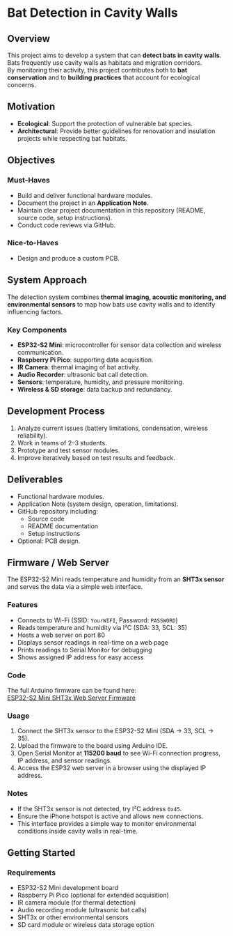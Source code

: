 # Bat Detection in Cavity Walls

## Overview
This project aims to develop a system that can **detect bats in cavity walls**.  
Bats frequently use cavity walls as habitats and migration corridors.  
By monitoring their activity, this project contributes both to **bat conservation** and to **building practices** that account for ecological concerns.

## Motivation
- **Ecological**: Support the protection of vulnerable bat species.  
- **Architectural**: Provide better guidelines for renovation and insulation projects while respecting bat habitats.  

## Objectives

### Must-Haves
- Build and deliver functional hardware modules.  
- Document the project in an **Application Note**.  
- Maintain clear project documentation in this repository (README, source code, setup instructions).  
- Conduct code reviews via GitHub.  

### Nice-to-Haves
- Design and produce a custom PCB.  

## System Approach
The detection system combines **thermal imaging, acoustic monitoring, and environmental sensors** to map how bats use cavity walls and to identify influencing factors.

### Key Components
- **ESP32-S2 Mini**: microcontroller for sensor data collection and wireless communication.  
- **Raspberry Pi Pico**: supporting data acquisition.  
- **IR Camera**: thermal imaging of bat activity.  
- **Audio Recorder**: ultrasonic bat call detection.  
- **Sensors**: temperature, humidity, and pressure monitoring.  
- **Wireless & SD storage**: data backup and redundancy.  

## Development Process
1. Analyze current issues (battery limitations, condensation, wireless reliability).  
2. Work in teams of 2–3 students.  
3. Prototype and test sensor modules.  
4. Improve iteratively based on test results and feedback.  

## Deliverables
- Functional hardware modules.  
- Application Note (system design, operation, limitations).  
- GitHub repository including:  
  - Source code  
  - README documentation  
  - Setup instructions  
- Optional: PCB design.  

## Firmware / Web Server
The ESP32-S2 Mini reads temperature and humidity from an **SHT3x sensor** and serves the data via a simple web interface.

### Features
- Connects to Wi-Fi (SSID: `YourWIFI`, Password: `PASSWORD`)  
- Reads temperature and humidity via I²C (SDA: 33, SCL: 35)  
- Hosts a web server on port 80  
- Displays sensor readings in real-time on a web page  
- Prints readings to Serial Monitor for debugging  
- Shows assigned IP address for easy access  

### Code
The full Arduino firmware can be found here:  
[ESP32-S2 Mini SHT3x Web Server Firmware](./firmware/ESP32_S2_Mini/ESP32_S2_Mini.ino)

### Usage
1. Connect the SHT3x sensor to the ESP32-S2 Mini (SDA → 33, SCL → 35).  
2. Upload the firmware to the board using Arduino IDE.  
3. Open Serial Monitor at **115200 baud** to see Wi-Fi connection progress, IP address, and sensor readings.  
4. Access the ESP32 web server in a browser using the displayed IP address.  

### Notes
- If the SHT3x sensor is not detected, try I²C address `0x45`.  
- Ensure the iPhone hotspot is active and allows new connections.  
- This interface provides a simple way to monitor environmental conditions inside cavity walls in real-time.  

## Getting Started
### Requirements
- ESP32-S2 Mini development board  
- Raspberry Pi Pico (optional for extended acquisition)  
- IR camera module (for thermal detection)  
- Audio recording module (ultrasonic bat calls)  
- SHT3x or other environmental sensors  
- SD card module or wireless data storage option  
